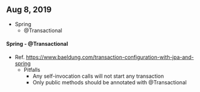 ## Aug 8, 2019
- Spring
  - @Transactional

#### Spring - @Transactional
  - Ref. https://www.baeldung.com/transaction-configuration-with-jpa-and-spring
    - Pitfalls
      - Any self-invocation calls will not start any transaction
      - Only public methods should be annotated with @Transactional
